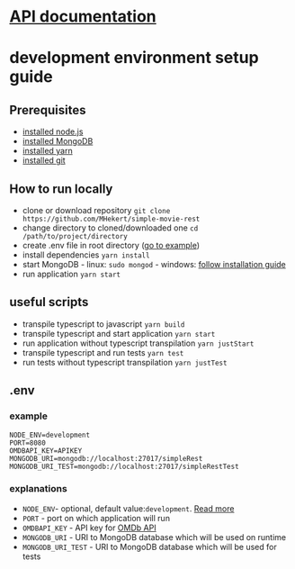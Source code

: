 # [API documentation](https://app.swaggerhub.com/apis/MHekert/simple-movie-rest/0.1.0)

# development environment setup guide

## Prerequisites

-   [installed node.js](https://nodejs.org/en/download/)
-   [installed MongoDB](https://docs.mongodb.com/manual/installation/)
-   [installed yarn](https://yarnpkg.com/lang/en/docs/install/)
-   [installed git](https://git-scm.com/download)

## How to run locally

-   clone or download repository
    `git clone https://github.com/MHekert/simple-movie-rest`
-   change directory to cloned/downloaded one
    `cd /path/to/project/directory`
-   create .env file in root directory ([go to example](#env))
-   install dependencies
    `yarn install`
-   start MongoDB - linux: `sudo mongod` - windows: [follow installation guide](https://docs.mongodb.com/manual/tutorial/install-mongodb-on-windows/)
-   run application
    `yarn start`

## useful scripts

-   transpile typescript to javascript
    `yarn build`
-   transpile typescript and start application
    `yarn start`
-   run application without typescript transpilation
    `yarn justStart`
-   transpile typescript and run tests
    `yarn test`
-   run tests without typescript transpilation
    `yarn justTest`

## .env

### example

```
NODE_ENV=development
PORT=8080
OMDBAPI_KEY=APIKEY
MONGODB_URI=mongodb://localhost:27017/simpleRest
MONGODB_URI_TEST=mongodb://localhost:27017/simpleRestTest
```

### explanations

-   `NODE_ENV`- optional, default value:`development`. [Read more](http://expressjs.com/en/advanced/best-practice-performance.html#set-node_env-to-production)
-   `PORT` - port on which application will run
-   `OMDBAPI_KEY` - API key for [OMDb API](http://www.omdbapi.com)
-   `MONGODB_URI` - URI to MongoDB database which will be used on runtime
-   `MONGODB_URI_TEST` - URI to MongoDB database which will be used for tests
